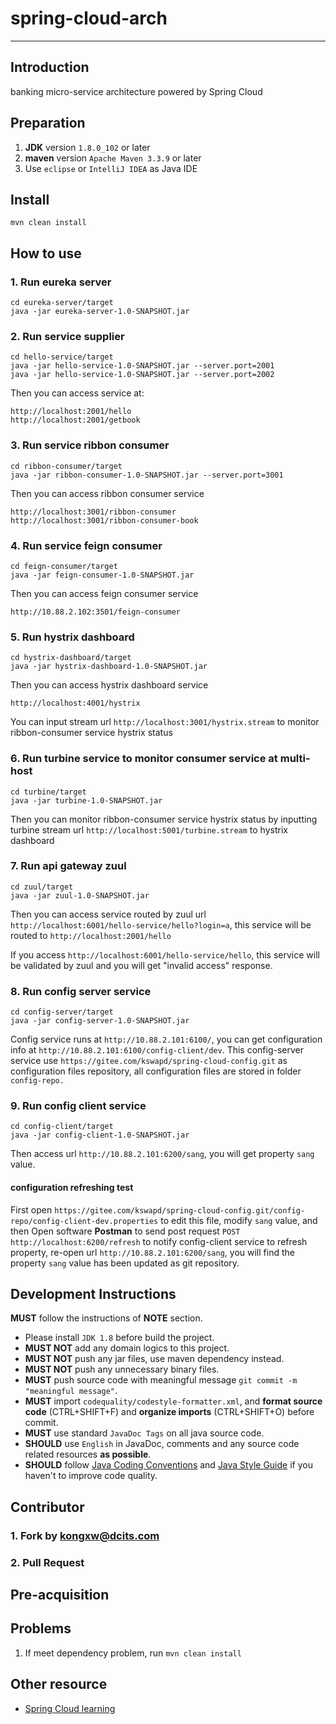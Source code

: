 # spring-cloud-arch
--------------------------------------------


## Introduction
banking micro-service architecture powered by Spring Cloud

## Preparation
  1. **JDK** version `1.8.0_102` or later
  2. **maven** version `Apache Maven 3.3.9` or later
  3. Use `eclipse` or `IntelliJ IDEA` as Java IDE

## Install

```mvn clean install```

## How to use

### 1. Run eureka server
```
cd eureka-server/target
java -jar eureka-server-1.0-SNAPSHOT.jar
```

### 2. Run service supplier
```
cd hello-service/target
java -jar hello-service-1.0-SNAPSHOT.jar --server.port=2001
java -jar hello-service-1.0-SNAPSHOT.jar --server.port=2002
```
Then you can access service at:
```
http://localhost:2001/hello
http://localhost:2001/getbook
```

### 3. Run service ribbon consumer
```
cd ribbon-consumer/target
java -jar ribbon-consumer-1.0-SNAPSHOT.jar --server.port=3001
```
Then you can access ribbon consumer service 
```
http://localhost:3001/ribbon-consumer
http://localhost:3001/ribbon-consumer-book
```

### 4. Run service feign consumer
```
cd feign-consumer/target
java -jar feign-consumer-1.0-SNAPSHOT.jar
```
Then you can access feign consumer service 
```
http://10.88.2.102:3501/feign-consumer
```

### 5. Run hystrix dashboard
```
cd hystrix-dashboard/target
java -jar hystrix-dashboard-1.0-SNAPSHOT.jar
```
Then you can access hystrix dashboard service 
```
http://localhost:4001/hystrix
```
You can input stream url ` http://localhost:3001/hystrix.stream ` to monitor ribbon-consumer service hystrix status

### 6. Run turbine service to monitor consumer service at multi-host
```
cd turbine/target
java -jar turbine-1.0-SNAPSHOT.jar
```
Then you can monitor ribbon-consumer service hystrix status by inputting turbine stream url ```http://localhost:5001/turbine.stream``` to hystrix dashboard

### 7. Run api gateway zuul
```
cd zuul/target
java -jar zuul-1.0-SNAPSHOT.jar
```
Then you can access service routed by zuul url
`http://localhost:6001/hello-service/hello?login=a`, this service will be routed to `http://localhost:2001/hello`

If you access `http://localhost:6001/hello-service/hello`, this service will be validated by zuul and you will get "invalid access" response.

### 8. Run config server service

```
cd config-server/target
java -jar config-server-1.0-SNAPSHOT.jar
```

Config service runs at `http://10.88.2.101:6100/`, you can get configuration info  at `http://10.88.2.101:6100/config-client/dev`.
    This config-server service use `https://gitee.com/kswapd/spring-cloud-config.git` as configuration files repository, all configuration files are stored in folder `config-repo.`



### 9. Run config client service
```
cd config-client/target
java -jar config-client-1.0-SNAPSHOT.jar
```

Then access url `http://10.88.2.101:6200/sang`, you will get property `sang` value.

#### configuration refreshing test

First open `https://gitee.com/kswapd/spring-cloud-config.git/config-repo/config-client-dev.properties` to edit this file, modify `sang` value,  and then Open software **Postman** to send post request `POST 
 http://localhost:6200/refresh` to notify config-client service to refresh property, re-open url `http://10.88.2.101:6200/sang`, you will find the property `sang` value has been updated as git repository.



## Development Instructions
**MUST** follow the instructions of **NOTE** section.
* Please install `JDK 1.8` before build the project.
* **MUST NOT** add any domain logics to this project.
* **MUST NOT** push any jar files, use maven dependency instead.
* **MUST NOT** push any unnecessary binary files.
* **MUST** push source code with meaningful message `git commit -m "meaningful message"`.
* **MUST** import `codequality/codestyle-formatter.xml`, and **format source code** (CTRL+SHIFT+F) and **organize imports** (CTRL+SHIFT+O) before commit.
* **MUST** use standard `JavaDoc Tags` on all java source code.
* **SHOULD** use `English` in JavaDoc, comments and any source code related resources **as possible**.
* **SHOULD** follow [Java Coding Conventions](http://www.oracle.com/technetwork/java/codeconventions-150003.pdf) and [Java Style Guide](https://google.github.io/styleguide/javaguide.html) if you haven't to improve code quality.


## Contributor

### 1. Fork by kongxw@dcits.com
### 2. Pull Request


## Pre-acquisition 


## Problems
 1. If meet dependency problem, run `mvn clean install`


## Other resource

* [Spring Cloud learning](https://blog.csdn.net/u012702547/article/details/78717512 "learning")
